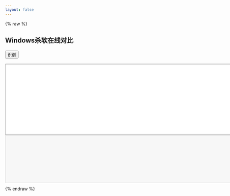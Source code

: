```yaml
---
layout: false
---
```

{% raw %}
<!DOCTYPE html>
<html>
<head>
<meta charset="utf-8">
<title>Windows杀软在线对比</title>
<script>
    avList = {
"_avp32.exe":"卡巴斯基",
"_avpcc.exe":"卡巴斯基",
"_avpm.exe":"卡巴斯基",
"360entclient.exe":"天擎EDR Agent",
"360entmisc.exe":"360(奇安信)天擎",
"360leakfixer.exe":"360系统漏洞控制模块",
"360rp.exe":"360杀毒",
"360safe.exe":"360安全卫士",
"360safebox.exe":"360保险箱主程序",
"360sd.exe":"360杀毒",
"360skylarsvc.exe":"360天擎终端安全管理系统",
"360tray.exe":"360实时保护",
"360websafe.exe":"360主机卫士",
"a2cmd.exe":"emsisoft anti-malware",
"a2free.exe":"a-squared free",
"a2guard.exe":"a-squared杀毒",
"a2service.exe":"a-squared free",
"a2start.exe":"Emsisoft Internet Security",
"aavgapi.exe":"avg",
"aawservice.exe":"Lavasoft Ad-Aware",
"aawtray.exe":"Ad-Aware",
"acaas.exe":"AhnLab",
"acaegmgr.exe":"AhnLab",
"acaif.exe":"AhnLab",
"acais.exe":"AhnLab",
"acctmgr.exe":"Symantec",
"aclient.exe":"Altiris remote login client",
"aclntusr.exe":"Altiris Client",
"acs.exe":"outpost防火墙",
"adam.exe":"绿鹰安全精灵",
"adaware.exe":"Lavasoft Ad-Aware",
"ad-aware.exe":"Lavasoft Ad-Aware",
"ad-aware2007.exe":"Lavasoft Ad-Aware",
"administrator.exe":"Entensys UserGate 5",
"adminserver.exe":"Panda",
"advchk.exe":"norton antivirus",
"ad-watch.exe":"lavasoft杀毒",
"aesecurityservice.exe":"MS Content Management Service",
"aexagentuihost.exe":"Altiris Agent",
"aexnsagent.exe":"Altiris Agent",
"aexnsrcvsvc.exe":"Altiris",
"aexsvc.exe":"Altiris",
"aexswdusr.exe":"Altiris Express NS Client Manager",
"aflogvw.exe":"AhnLab Spy Zero",
"afwserv.exe":"Avast Firewall Service",
"agb.exe":"安天防线",
"agentsvr.exe":"Microsoft Agent Server",
"ahnrpt.exe":"AhnLab Spy Zero",
"ahnsd.exe":"AhnLab",
"ahnsdsv.exe":"AhnLab",
"ahprocmonserver.exe":"安天防线",
"airdefense.exe":"airdefense",
"akrnl.exe":"ESET Smart Security",
"alert.exe":"CA eTrust Integrated Threat Management 8.1/CA Jinchen Kill",
"alertsvc.exe":"Symantec",
"alisecguard.exe":"阿里云-云盾",
"aliyun_assist_service.exe":"阿里云-云监控",
"aliyundun.exe":"阿里云-云盾",
"aliyundunupdate.exe":"阿里云-升级服务",
"almon.exe":"Sophos Anti-Virus",
"alogserv.exe":"McAfee VirusScan Activity Log Server",
"alsvc.exe":"Sophos AutoUpdate Service",
"alunotify.exe":"Symantec",
"alupdate.exe":"Sophos Anti-Virus AutoUpdate",
"aluschedulersvc.exe":"Symantec",
"amon.exe":"tiny personal firewall",
"amsvc.exe":"Cybereason",
"amswmagt.exe":"CA eTrust Integrated Threat Management 8.1",
"ananwidget.exe":"墨者安全专家",
"antiarp.exe":"AntiARP",
"anti-trojan.exe":"anti-trojan elite",
"anvir.exe":"AnVir.exe",
"aphost.exe":"TrendMicro Infrastructure",
"apimonitor.exe":"API Monitor",
"appsvc32.exe":"Symantec",
"aps.exe":"Outpost Security",
"apvxdwin.exe":"Panda Internet Security",
"arcatasksservice.exe":"arcavir杀毒",
"armor2net.exe":"Armor2net Software",
"arr.exe":"application request route",
"ashavast.exe":"Avast",
"ashbug.exe":"Avast",
"ashchest.exe":"Avast",
"ashcmd.exe":"Avast",
"ashdisp.exe":"Avast",
"ashenhcd.exe":"Avast",
"ashlogv.exe":"Avast",
"ashmaisv.exe":"Avast",
"ashpopwz.exe":"Avast",
"ashquick.exe":"Avast",
"ashserv.exe":"Avast",
"ashsimp2.exe":"Avast",
"ashsimpl.exe":"Avast",
"ashskpcc.exe":"Avast",
"ashskpck.exe":"Avast",
"ashupd.exe":"Avast",
"ashwebsv.exe":"Avast",
"ast.exe":"超级巡警",
"asupport.exe":"TrendMicro",
"aswdisp.exe":"Avast",
"aswregsvr.exe":"Avast",
"aswscan.exe":"avast",
"aswserv.exe":"Avast",
"aswupdsv.exe":"Avast",
"aswwebsv.exe":"Avast",
"atguard.exe":"antivir",
"atrshost.exe":"Altiris",
"atwatch.exe":"mustek",
"atwsctsk.exe":"AhnLab V3 Internet Security",
"au.exe":"nsis",
"aupdate.exe":"symantec",
"aupdrun.exe":"Agnirum Outpost Firewall",
"aus.exe":"Outpost Security",
"auth8021x.exe":"CA Jinchen KILL / eTrust Antivirus",
"autodown.exe":"antivirus autoupdater",
"autoup.exe":"AhnLab",
"avadmin.exe":"AVIRA Personal Edition Classic",
"avastemupdate.exe":"Avast Internet Security",
"avastsvc.exe":"Avast",
"avastui.exe":"Avast GUI",
"avcenter.exe":"Avira",
"avciman.exe":"熊猫卫士",
"avconfig.exe":"Avira",
"avconsol.exe":"McAfee VirusScan Scheduler",
"avengine.exe":"Panda Internet Security",
"avesvc.exe":"Avira",
"avfwsvc.exe":"AVIRA Personal Edition Classic",
"avg.exe":"avg杀毒",
"avgam.exe":"AVG 8/8.5",
"avgamsvr.exe":"AVG",
"avgas.exe":"AVG",
"avgaurd.exe":"avira antivir",
"avgcc.exe":"AVG",
"avgcc32.exe":"AVG",
"avgcefrend.exe":"AVG Internet Security",
"avgchsvx.exe":"AVG Internet Security",
"avgcmgr.exe":"AVG Internet Security (32-bit)",
"avgcsrva.exe":"AVG Internet Security (64-bit)",
"avgcsrvx.exe":"AVG Internet Security",
"avgctrl.exe":"AVG",
"avgdiag.exe":"AVG",
"avgemc.exe":"AVG",
"avgemca.exe":"AVG Internet Security",
"avgemcx.exe":"AVG Internet Security",
"avgfws.exe":"AVG Internet Security",
"avgfws8.exe":"AVG",
"avgfws9.exe":"AVG 9.0 FW",
"avgfwsrv.exe":"AVG",
"avgidsagent.exe":"AVG 8.5/9.0 IDS",
"avgidsmonitor.exe":"AVG 8.5/9.0 IDS",
"avgidsui.exe":"AVG 8.5 IDS",
"avgidswatcher.exe":"AVG 8.5 IDS",
"avginet.exe":"AVG",
"avgmfapx.exe":"AVG Internet Security",
"avgmsvr.exe":"AVG",
"avgnsa.exe":"AVG Internet Security",
"avgnsx.exe":"AVG Internet Security",
"avgnt.exe":"Avira",
"avgntmgr.exe":"avg",
"avgregcl.exe":"AVG Registry Cleaner",
"avgrsa.exe":"AVG Internet Security (64-bit)",
"avgrssvc.exe":"AVG",
"avgrsx.exe":"AVG Anti-Virus",
"avgscanx.exe":"AVG",
"avgserv.exe":"AVG",
"avgserv9.exe":"AVG",
"avgsvc.exe":"AVG Internet Security",
"avgsystx.exe":"AVG SysTools",
"avgtray.exe":"AVG Anti-Virus",
"avguard.exe":"Avira AntiVir",
"avgui.exe":"AVG Internet Security",
"avgupd.exe":"AVG",
"avgupdln.exe":"AVG",
"avgupsvc.exe":"AVG",
"avgvv.exe":"AVG",
"avgw.exe":"AVG",
"avgwb.dat":"AVG",
"avgwb.exe":"Grisoft AVG AntiVirus",
"avgwdsvc.exe":"AVG Anti-Virus",
"avgwizfw.exe":"AVG",
"avinitnt.exe":"command antivirus for nt server",
"avira.exe":"小红伞杀毒",
"avk.exe":"gdata安全防护软件",
"avkbackupservice.exe":"gdata安全防护软件",
"avkcl.exe":"gdata安全防护软件",
"avkpop.exe":"g data software ag",
"avkproxy.exe":"G Data Internet Security 2007",
"avkserv.exe":"g data software ag",
"avkservice.exe":"G Data Internet Security 2007",
"avktray.exe":"G Data Internet Security 2007",
"avkwctl.exe":"G Data Internet Security 2007",
"avkwctl9.exe":"g data software ag",
"avltmain.exe":"Panda Titanium",
"avmailc.exe":"Avira",
"avmcdlg.exe":"Avira",
"avnotify.exe":"Avira",
"avnt.exe":"h+bedv datentechnik gmbh",
"avp.exe":"Kaspersky",
"avp32.exe":"Kaspersky",
"avpcc.exe":"Kaspersky",
"avpdos32.exe":"kaspersky antivirus",
"avpdtagt.exe":"Kaspersky Lab Deployment Tool Agent",
"avpexec.exe":"Kaspersky",
"avpm.exe":"Kaspersky",
"avpncc.exe":"Kaspersky",
"avps.exe":"Kaspersky",
"avptc32.exe":"kaspersky antivirus",
"avpui.exe":"Kaspersky",
"avpupd.exe":"Kaspersky",
"avscan.exe":"Avira",
"avsched32.exe":"h+bedv",
"avserver.exe":"Kerio Winroute Firewall",
"avshadow.exe":"Avira",
"avsynmgr.exe":"McAfee VirusScan Synchronization Manager",
"avtask.exe":"Panda",
"avwatchservice.exe":"virusfighter杀毒",
"avwebgrd.exe":"AVIRA Personal Edition Classic",
"avwin.exe":"h+bedv",
"avwupsrv.exe":"h+bedv",
"avz.exe":"avz",
"ayagent.exe":"alyac韩国胶囊杀毒",
"baiduansvx.exe":"百度卫士-主进程",
"baidusafetray.exe":"百度卫士",
"baidusd.exe":"百度杀毒-主程序",
"baidusdsvc.exe":"百度杀毒-服务进程",
"baidusdtray.exe":"百度杀毒-托盘进程",
"baradagent.exe":"腾讯云-安全监控组件",
"bargains.exe":"exact advertising spyware",
"basfipm.exe":"Broadcom ASF IP monitoring service",
"bavtray.exe":"Baidu AV",
"bdagent.exe":"BitDefender Security Suite",
"bdc.exe":"BitDefender Security Suite",
"bddownloader.exe":"百度卫士",
"bdlite.exe":"BitDefender Security Suite",
"bdmcon.exe":"BitDefender Security Suite",
"bdss.exe":"BitDefender Security Suite",
"bdsubmit.exe":"BitDefender Security Suite",
"bdswitch.exe":"bitdefender module",
"beagle.exe":"avast",
"beikesan.exe":"贝壳云安全",
"bhipssvc.exe":"Baidu AV",
"bitdefender.exe":"Bitdefender",
"bka.exe":"Bkav AV",
"bkavservice.exe":"bkav杀毒",
"bkavsystemserver.exe":"Bkav AV",
"blackd.exe":"Black Ice IDS ",
"blackice.exe":"BlackIce Firewall",
"blink.exe":"micromedia",
"blss.exe":"cblaster",
"blupro.exe":"Bkav AV",
"bmrt.exe":"Barracuda Malware Removal Tool",
"bootwarn.exe":"symantec",
"bpc.exe":"grokster",
"brasil.exe":"exact advertising",
"bullguard.exe":"BullGuard Internet Security",
"bullguardbhvscanner.exe":"BullGuard Internet Security",
"bullguardscanner.exe":"BullGuard Internet Security",
"bullguardtray.exe":"BullGuard Internet Security",
"bullguardupdate.exe":"BullGuard Internet Security",
"bwgo0000":"F-Secure Backweb Temporary Files",
"bwgo0000.exe":"F-Secure Backweb",
"bwmeterconsvc.exe":"BWMeter Connections Service",
"ca.exe":"eTrust Firewall",
"caantispyware.exe":"CA Internet Security Suite 2007",
"caav.exe":"CA Internet Security Suite 2007",
"caavcmdscan.exe":"CA Internet Security Suite 2007",
"caavguiscan.exe":"CA Internet Security Suite 2007",
"caf.exe":"CA eTrust Integrated Threat Management 8.1",
"cafw.exe":"CA Internet Security Suite 2007",
"caissdt.exe":"eTrust Internet Security Suite",
"calogdump.exe":"CA Internet Security Suite 2007",
"capfaem.exe":"CA Internet Security Suite 2007",
"capfasem.exe":"CA Internet Security Suite 2008",
"capfsem.exe":"CA Internet Security Suite 2007",
"capmuamagt.exe":"CA eTrust Integrated Threat Management 8.1",
"cappactiveprotection.exe":"CA Internet Security Suite 2007/8/9",
"cappactiveprotection.exe   ":"CA Internet Security Suite 2007",
"casc.exe":"CA Internet Security Suite 2009",
"casecuritycenter.exe":"CA Internet Security Suite 2007",
"caunst.exe":"CA Internet Security Suite 2007",
"cavrep.exe":"CA Internet Security Suite 2007",
"cavrid.exe":"CA AntiVirus Realtime Infection Report",
"cavscan.exe":"Comodo",
"cavtray.exe":"eTrust Antivirus",
"cb.exe":"Cb Protection by Carbon Black",
"ccap.exe":"Symantec",
"ccapp.exe":"Symantec",
"ccemflsv.exe":"Client and Host Security Platform",
"ccenter.exe":"Rising",
"ccevtmgr.exe":"Symantec",
"cclaw.exe":"Norman Ad-Aware SE Plus Antivirus 1.06r1 and Firewall 1",
"cclgview.exe":"Symantec?",
"ccnfagent.exe":"CA eTrust Integrated Threat Management 8.1",
"ccprovsp.exe":"CA Internet Security Suite 2008/9",
"ccproxy.exe":"Symantec",
"ccpxysvc.exe":"Symantec",
"ccregvfy.exe":"norton杀毒软件自身完整性检查程序",
"ccschedulersvc.exe":"CA Internet Security Suite 2009",
"ccsetmgr.exe":"Symantec",
"ccsmagtd.exe":"CA eTrust Integrated Threat Management 8.1",
"ccsvchst.exe":"Symantec Endpoint Protection",
"ccsystemreport.exe":"CA Internet Security Suite 2009",
"cctray.exe":"CA Internet Security Suite 2007",
"ccupdate.exe":"CA Internet Security Suite 2007",
"cdp.exe":"cyberlink corp.",
"certificationmanagerservicent.exe":"Sophos Control Center",
"cfd.exe":"motive communications",
"cfftplugin.exe":"CA eTrust Integrated Threat Management 8.1",
"cfgwiz.exe":"norton antivirus",
"cfnotsrvd.exe":"CA eTrust Integrated Threat Management 8.1",
"cfp.exe":"Comodo Firewall Pro",
"cfpconfg.exe":"COMODO VIRUS SCANNER",
"cfpconfig.exe":"Comodo Firewall Pro",
"cfplogvw.exe":"Comodo Firewall Pro",
"cfpsbmit.exe":"Comodo Firewall Pro",
"cfpupdat.exe":"Comodo Firewall Pro",
"cfsmsmd.exe":"CA eTrust Integrated Threat Management 8.1",
"checkup.exe":"Symantec",
"cis.exe":"Comodo Internet Security",
"cistray.exe":"Comodo Internet Security",
"cka.exe":"Symantec",
"cksoftshiedantivirus4.exe":"shield antivirus杀毒",
"clamscan.exe":"ClamAV",
"clamtray.exe":"ClamAV",
"clamwin.exe":"ClamAV",
"clean.exe":"windows流氓软件清理大师",
"cleaner.exe":"windows流氓软件清理大师",
"cleaner3.exe":"windows流氓软件清理大师",
"cleaner8.exe":"the cleaner杀毒",
"cleanpc.exe":"windows流氓软件清理大师",
"cleanup.exe":"mcafee",
"cloudhelper.exe":"安全狗",
"clps.exe":"Comodo",
"clpsla.exe":"Comodo",
"clpsls.exe":"Comodo",
"clshield.exe":"Panda",
"cmctrayicon.exe":"cmc杀毒",
"cmdagent.exe":"Comodo Firewall Pro",
"cmdinstall.exe":"Comodo",
"cmgrdian.exe":"McAfee Guardian Tray Icon",
"cntaosmgr.exe":"TrendMicro OfficeScan",
"comhost.exe":"Symantec",
"connectionmonitor.exe":"ConnectionMonitor by SteelBytes",
"console.exe":"Panda",
"control_panel.exe":"Entensys UserGate 5",
"coranticontrolcenter32.exe":"coranti2012杀毒",
"coreframeworkhost.exe":"Trend Micro Internet Security",
"coreserviceshell.exe":"Trend Micro Internet Security",
"cpd.exe":"McAfee Firewall",
"cpdclnt.exe":"Symantec",
"cpf.exe":"Comodo Personal Firewall",
"cpntsrv.exe":"Panda",
"cramtray.exe":"Cybereason",
"crashrep.exe":"Comodo Firewall Pro",
"crdm.exe":"Netsys Enterprise Security (Encryption)",
"crssvc.exe":"Cybereason",
"csacontrol.exe":"Cisco Security Agent",
"csfalconcontainer.exe":"CrowdStrike Falcon Sensor",
"csfalconservice.exe":"CrowdStrike Falcon",
"csinject.exe":"Symantec",
"csinsm32.exe":"Symantec",
"csinsmnt.exe":"Symantec",
"csrss_tc.exe":"Atompark StaffCop",
"cssauth.exe":"Client Security Solution",
"ctdataload.exe":"Altiris",
"cureit.exe":"drweb cureit",
"cylancesvc.exe":"Cylance",
"cylanceui.exe":"Cylance",
"d_manage.exe":"d盾",
"d_safe_manage.exe":"d盾",
"dao_log.exe":"McAfee DAO Logger",
"datemanager.exe":"Date Manager",
"dbserv.exe":"Symantec",
"dbsrv9.exe":"Symantec",
"deep ui.exe":"Deep Instinct NGAV",
"deepmgmtservice.exe":"Deep Instinct NGAV",
"deeprpcserver":"Deep Instinct NGAV",
"deepstaticservice.exe":"Deep Instinct NGAV",
"defalert.exe":"symantec",
"defenderdaemon.exe":"shadowdefender",
"defscangui.exe":"symantec",
"defwatch":"Symantec",
"defwatch.exe":"Symantec",
"deloeminfs.exe":"BitDefender Security Suite",
"deteqt.agent.exe":"MWR Deteqt Suite EDR",
"diskmon.exe":"Symantec",
"djsnetcn.exe":"Symantec",
"dlservice.exe":"SmartLine DeviceLock Service",
"dltray.exe":"SmartLine DeviceLock Tray Notifier",
"dolphincharge.e":"GoldenDolphin Chinese IDS",
"dolphincharge.exe":"GoldenDolphin Chinese IDS",
"doscan.exe":"Symantec",
"dpmra.exe":"Microsoft Security Center Data Protection Manager",
"dpps2.exe":"panicware",
"drwadins.exe":"dr.web",
"drwagntd.exe":"DrWeb Enterprise",
"drwagnui.exe":"DrWeb",
"drwatson.exe":"Dr. Watson",
"drweb.exe":"DrWeb",
"drweb32.exe":"DrWeb",
"drweb32w.exe":"DrWeb",
"drweb386.exe":"DrWeb",
"drwebcgp.exe":"DrWeb",
"drwebcom.exe":"DrWeb Plesk COM for Windows",
"drwebdc.exe":"DrWeb",
"drwebmng.exe":"DrWeb",
"drwebscd.exe":"DrWeb",
"drwebupw.exe":"DrWeb",
"drwebwcl.exe":"DrWeb",
"drwebwin.exe":"DrWeb",
"drwinst.exe":"DrWeb",
"drwupgrade.exe":"DrWeb Enterprise",
"ds_monitor.exe":"Deep Security TM EDR",
"dsa.exe":"Deep Security TM EDR",
"dsmain.exe":"360安全卫士程序加载模块",
"dssagent.exe":"broderbund",
"dvp95.exe":"F-Secure",
"dvp95_0.exe":"F-Secure",
"dwarkdaemon.exe":"DrWeb Total Security",
"dwengine.exe":"DrWeb",
"dwhwizrd.exe":"Symantec",
"dwnetfilter.exe":"DrWeb Total Security",
"dwwin.exe":"TrendMicro or DrWatson",
"edisk.exe":"McAfee VirusScan Emergency Disk Creator",
"edr_agent.exe":"深信服EDR Agent",
"edr_monitor.exe":"深信服EDR Agent",
"edr_sec_plan.exe":"深信服EDR Agent",
"eeyeevnt.exe":"eEye Retina Digital Security",
"egui.exe":"Nod32",
"eguiproxy.exe":"eset nod32防毒",
"ehttpsrv.exe":"Nod32",
"ekrn.exe":"Nod32",
"elogsvc.exe":"Norman Ad-Aware SE Plus Antivirus 1.06r1 and Firewall 1",
"emet_agent.exe":"emet",
"emet_service.exe":"emet",
"emlibupdateagentnt.exe":"Sophos Control Center",
"emlproui.exe":"Omniquad Total Security 3.0.0",
"emlproxy.exe":"Omniquad Total Security 3.0.0",
"emsw.exe":"alset inc",
"endpointsecurity.exe":"GFI EndPointSecurity",
"engineserver.exe":"McAfee",
"ent.exe":"Essential NetTools",
"entitymain.exe":"Trend Micro Control Manager",
"era.exe":"ESET Remote Administrator",
"esafe.exe":"eSafe Protect",
"esav.exe":"启明星辰天珣EDR Agent",
"escc.exe":"启明星辰天珣EDR Agent",
"escccontrol.exe":"启明星辰天珣EDR Agent",
"esccindex.exe":"启明星辰天珣EDR Agent",
"esecagntservice.exe":"GFI EndPoint Security",
"esecservice.exe":"GFI EndPointSecurity",
"eshasrv.exe":"eset nod32防毒",
"esmagent.exe":"Enterprise Security Agent",
"espwatch.exe":"eSafe Protect",
"etagent.exe":"EventTracker by Prism Microsystems",
"etconsole3.exe":"EventTracker Console",
"etcorrel.exe":"EventTracker log cache",
"ethereal.exe":"rationalclearcase",
"etloganalyzer.exe":"EventTracker by Prism Microsystems",
"etreporter.exe":"EventTracker by Prism Microsystems  change",
"etrssfeeds.exe":"EventTracker by Prism Microsystems",
"etscheduler.exe":"EventTracker Scheduler",
"etwcontrolpanel.exe":"EventTracker Console",
"euqmonitor.exe":"TrendMicro ScanMail for Exchange",
"eventparser.exe":"McAfee",
"evtarmgr.exe":"EventTracker by Prism Microsystems",
"evtmgr.exe":"EventTracker by Prism Microsystems",
"evtprocessecfile.exe":"EventTracker",
"ewidoctrl.exe":"Ewido Security Suite",
"ewidoguard.exe":"Ewido Security Suite",
"execstat.exe":"StatWin",
"ezantivirusregistrationcheck.exe":"e-trust antivirus",
"fameh32.exe":"F-Secure Internet Security",
"fast.exe":"fastusr",
"fcappdb.exe":"Fortinet Smart Security",
"fcdblog.exe":"Fortinet Smart Security",
"fch32.exe":"F-Secure Internet Security",
"fchelper64.exe":"Fortinet Smart Security",
"fcsms.exe":"Microsoft Forefront Client Security Management Service",
"fcssas.exe":"Microsoft Forefront Client Security State Assessment Service",
"fih32.exe":"F-Secure Installation Launcher",
"findviru.exe":"f-secure",
"firesvc.exe":"McAfee Desktop Firewall",
"firetray.exe":"McAfee Desktop Firewall Traybar Helper",
"firewall.exe":"ashampoosoftware",
"firewallgui.exe":"PC Tools Firewall Plus",
"fmon.exe":"FortiClient Host Security 3.0.459",
"fnrb32.exe":"f-secure",
"forcefield.exe":"ZoneAlarm ForceField",
"forticlient.exe":"FortiClient",
"fortiesnac.exe":"Fortinet Smart Security",
"fortifw.exe":"FortiClient Host Security 3.0.459",
"fortiproxy.exe":"Fortinet Smart Security",
"fortiscan.exe":"Fortiscan",
"fortisslvpndaemon.exe":"Fortinet Smart Security",
"fortitray.exe":"Fortinet Smart Security",
"fortiwf.exe":"Fortinet Smart Security",
"fpavserver.exe":"F-PROT Antivirus",
"fprot.exe":"F-Prot?Antivirus",
"f-prot.exe":"f-prot杀毒",
"f-prot95.exe":"F-Prot?Antivirus",
"fprottray.exe":"F-PROT Antivirus",
"fpwin.exe":"verizon",
"fp-win.exe":"f-prot antivirus ondemand",
"frameworkservic":"McAfee Framework Services",
"frameworkservic.exe":"Mcafee VirusScan Framework Service",
"frameworkservice.exe":"McAfee VirusScan Enterprise",
"freshclam.exe":"clamav",
"frminst.exe":"mcafee",
"frw.exe":"McAfee?",
"frzstate2k.exe":"Deep Freeze TM EDR",
"fsaa.exe":"F-Secure Authentication Agent",
"fsaua.exe":"F-Secure Internet Security",
"fsav.exe":"f-secure",
"fsav32.exe":"F-Secure Internet Security",
"fsav530stbyb.exe":"f-secure",
"fsav530wtbyb.exe":"f-secure",
"fsav95.exe":"f-secure",
"fsavgui.exe":"F-Secure Internet Security GUI",
"fsbwsys.exe":"f-secure",
"f-sched.exe":"F-Prot?Antivirus",
"fscuif.exe":"F-Secure Internet Security",
"fsdfwd.exe":"F-Secure Internet Security",
"f-secure.exe":"f-secure冰岛杀毒",
"fsgk32.exe":"F-Secure Internet Security",
"fsgk32st.exe":"F-Secure Internet Security",
"fsguidll.exe":"F-Secure Internet Security",
"fsguiexe.exe":"F-Secure Internet Security",
"fshdll32.exe":"F-Secure Internet Security",
"fshoster32.exe":"F-Secure Internet Security",
"fshoster64.exe":"F-Secure Internet Security",
"fsm32.exe":"F-Secure Internet Security",
"fsma32.exe":"F-Secure Internet Security",
"fsmb32.exe":"F-Secure Internet Security",
"fsorsp.exe":"F-Secure Internet Security",
"fspc.exe":"F-Secure Internet Security",
"fspex.exe":"F-Secure Anti-Virus Updater",
"fsqh.exe":"F-Secure Internet Security",
"fssm32.exe":"F-Secure Internet Security",
"f-stopw.exe":"F-Prot?Antivirus",
"fwcfg.exe":"Symantec",
"fwinst.exe":"AVIRA Personal Edition Classic",
"fws.exe":"Radialpoint Security Services PCGuard",
"fyfirewall.exe":"风云防火墙",
"gcascleaner.exe":"Microsoft AntiSpyware Cleaner Process",
"gcasdtserv.exe":"Microsoft AntiSpyware Server Process",
"gcasinstallhelper.exe":"Microsoft AntiSpyware Helper Process",
"gcasnotice.exe":"Microsoft AntiSpyware Notifier Process",
"gcasserv.exe":"Microsoft AntiSpyware Server Process",
"gcasservalert.exe":"Microsoft AntiSpyware Alert Process",
"gcasswupdater.exe":"Microsoft AntiSpyware Updater Process",
"gdfirewalltray.exe":"G Data Internet Security 2007",
"gdfwsvc.exe":"G Data Internet Security 2007",
"gdscan.exe":"G Data",
"gfireporterservice.exe":"GFI EndPointSecurity",
"gg.exe":"巨盾网游安全盾",
"ghost_2.exe":"Symantec",
"ghosttray.exe":"Symantec",
"giantantispyware.exe":"GIANT AntiSpyware",
"giantantispywaremain.exe":"Microsoft AntiSpyware",
"giantantispywareupdater.exe":"Microsoft AntiSpyware",
"gov_defence_daemon.exe":"govdefence(网防g01)",
"gov_defence_service.exe":"govdefence(网防g01)",
"guard.exe":"AVG",
"guarddog.exe":"ewido",
"guardgui.exe":"Avira",
"guardnt.exe":"ikarus",
"guardxkickoff.exe":"GuardX",
"guardxservice.exe":"GuardX",
"gziface.exe":"Bitdefender Free",
"gzserv.exe":"Bitdefender Free",
"hipsdaemon.exe":"火绒安全软件",
"hipslog.exe":"火绒安全软件",
"hipsmain.exe":"火绒安全软件",
"hipstray.exe":"火绒安全软件",
"hipsvc.exe":"mcafee",
"hpqwmiex.exe":"HP ProtectTools Security Manager",
"hrres.exe":"ViRobot Desktop Antivirus",
"htpatch.exe":"silicon integrated systems corporation",
"hwapi.exe":"McAfee Internet Security Suite",
"hws.exe":"护卫神·入侵防护系统",
"hws_ui.exe":"护卫神·入侵防护系统",
"hwsd.exe":"护卫神·入侵防护系统",
"hwspanel.exe":"护卫神·入侵防护系统",
"iamapp.exe":"symantec",
"iamserv.exe":"symantec",
"iamstats.exe":"symantec",
"icepack.exe":"Symantec",
"icmon.exe":"Sophos Anti-Virus InterCheck activity monitor",
"idsinst.exe":"Symantec",
"iedriver.exe":"urlblaze.com",
"iface.exe":"Panda Anti-Virus",
"igateway.exe":"CA eTrust Integrated Threat Management 8.1/CA Jinchen Kill",
"inetupd.exe":"H+BEDV",
"infus.exe":"infus dialer",
"infwin.exe":"msviewparasite",
"inicio.exe":"Panda Internet Security",
"inocit.exe":"etrust",
"inonmsrv.exe":"CA Jinchen Kill",
"inorpc.exe":"eTrust Antivirus",
"inort.exe":"eTrust Antivirus",
"inotask.exe":"CA eTrust Integrated Threat Management 8.1/CA Jinchen Kill",
"inouptng.exe":"etrust",
"inoweb.exe":"CA Jinchen Kill",
"intdel.exe":"inet delivery",
"iparmor.exe":"木马克星",
"iptray.exe":"Cisco AMP",
"isafe.exe":"CA AntiVirus ISafe Service",
"isafinst.exe":"CA Internet Security Suite 2007",
"isatray.exe":"Microsoft(R) Internet Security and Acceleration Server 2000",
"isntsmtp.exe":"TrendMicro",
"isntsysmonitor":"TrendMicro InterScan System Monitor",
"isntsysmonitor.exe":"Trend Micro",
"ispwdsvc.exe":"Symantec",
"isscsf.exe":"ISS Security Scanner",
"issdaemon.exe":"ISS Security Scanner",
"issvc.exe":"Symantec",
"isuac.exe":"Symantec",
"iswmgr.exe":"ZoneAlarm ForceField",
"itmrt_supportdiagnostics.exe":"CA Internet Security Suite 2007",
"itmrt_trace.exe":"CA Internet Security Suite 2007",
"itmrtsvc.exe":"CA Internet Security Suite 2007",
"ixaptsvc.exe":"nProtect",
"ixavsvc.exe":"nProtect",
"ixfwsvc.exe":" nProtect",
"jammer.exe":"Jammer",
"k7tsecurity.exe":"k7杀毒",
"kabackreport.exe":"Kingsoft",
"kaccore.exe":"Kingsoft",
"kanmcmain.exe":"Kingsoft",
"kansgui.exe":"Kingsoft Antivirus",
"kansvr.exe":"Kingsoft Antivirus",
"kastray.exe":"Kingsoft",
"kav.exe":"Kaspersky",
"kav32.exe":"Kingsoft Internet Security 2008",
"kavadapterexe.exe":"Kaspersky Anti-Virus for Lotus Notes",
"kavfs.exe":"Kaspersky Anti-Virus service process",
"kavfsgt.exe":"Kaspersky Anti-Virus management service process",
"kavfsrcn.exe":"Kaspersky Anti-Virus remote management process",
"kavfsscs.exe":"Kaspersky script interception dispatcher service process",
"kavfswp.exe":"Kaspersky Anti-Virus working process",
"kavisarv.exe":"Kaspersky",
"kavlotsingleton.exe":"Kaspersky Anti-Virus for Lotus Notes",
"kavmm.exe":"Kaspersky",
"kavpf.exe":"kaspersky",
"kavpfw.exe":"kaspersky",
"kavshell.exe":"Kaspersky command line utility process",
"kavss.exe":"Kaspersky",
"kavstart.exe":"Kingsoft Internet Security",
"kavsvc.exe":"Kaspersky",
"kavsvcui.exe":"kaspersky",
"kavtray.exe":"Kaspersky task tray process",
"kazza.exe":"kaspersky",
"kb891711.exe":"Windows Security Update",
"keenvalue.exe":"euniverse inc",
"kerio-pf-213-en-win.exe":"Kerio",
"kerio-wrl-421-en-win.exe":"Kerio",
"kerio-wrp-421-en-win.exe":"Kerio",
"kis.exe":"Kaspersky",
"kislive.exe":"Kingsoft",
"kissvc.exe":"Kingsoft Internet Security 2008",
"klnacserver.exe":"Kaspersky Lab Cisco NAC Posture Validation Server",
"klnagent.exe":"Kaspersky Network Agent",
"klserver.exe":"Kaspersky Administration Server",
"klswd.exe":"Kaspersky",
"klwtblfs.exe":"Kaspersky",
"kmailmon.exe":"Kingsoft",
"knownsvr.exe":"Rising Antispyware",
"knsdtray.exe":"可牛杀毒",
"knupdatemain.exe":"Kingsoft",
"kpf4gui.exe":"Sunbelt Personal Firewall 4",
"kpf4ss.exe":"Sunbelt Personal Firewall 4",
"kpfw32.exe":"Kingsoft Internet Security 2008",
"kpfwsvc.exe":"Kingsoft Internet Security",
"kpfwtray.exe":"金山网镖",
"krbcc32s.exe":"CA Jinchen KILL / eTrust Antivirus",
"ksafe.exe":"金山卫士",
"ksafesvc.exe":"金山毒霸",
"ksafetray.exe":"金山卫士",
"kswebshield.exe":"Kingsoft",
"kupdata.exe":"金山毒霸",
"kvdetech.exe":"Jiangmin AV and FW",
"kvmonxp.exe":"江民杀毒",
"kvmonxp.kxp":"Jiangmin AV and FW",
"kvmonxp_2.exe":"江民KV杀毒软件实时监控程序",
"kvmonxp_2.kxp":"Jiangmin AV and FW",
"kvolself.exe":"Jiangmin AV and FW",
"kvsrvxp.exe":"Jiangmin AV and FW",
"kvsrvxp_1.exe":"Jiangmin AV and FW",
"kvxp.exe":"江民杀毒软件",
"kvxp.kxp":"Jiangmin AV and FW",
"kwatch.exe":"Kingsoft Internet Security",
"kwsprod.exe":"Kaspersky",
"kwsprotect64.exe":"金山毒霸",
"kxescore.exe":"金山毒霸",
"kxeserv.exe":"Kingsoft",
"kxetray.exe":"金山毒霸",
"launcher.exe":"intercort systems",
"ldscan.exe":"windows trojans inspector",
"leventmgr.exe":"Cisco Security Agent",
"livesrv.exe":"BitDefender Security Suite",
"liveupdate360.exe":"360更新程序",
"lmon.exe":"Sophos Anti-Virus",
"log_qtine.exe":"McAfee",
"loggetor.exe":"GoldenDolphin Chinese IDS",
"loggingserver.exe":"AVG Internet Security (64-bit)",
"luall.exe":"Symantec",
"luau.exe":"symantec",
"lucallbackproxy.exe":"Symantec",
"lucoms.exe":"Symantec",
"lucoms~1.exe":"Symantec",
"lucomserver.exe":"Symantec LiveUpdate",
"luinit.exe":"Symantec",
"lwdmserver.exe":"TrendMicro Infrastructure",
"macmnsvc.exe":"McAfee Agent Common Services",
"macompatsvc.exe":"McAfee Compat service",
"mamutu.exe":"Mamutu",
"managementagentnt.exe":"Sophos Control Center",
"mantispm.exe":"ZoneAlarm Internet Security Suite 2007",
"masalert.exe":"McAfee AntiSpyware",
"massrv.exe":"McAfee AntiSpyware application",
"masvc.exe":"McAfee Agent Service",
"mbam.exe":"malwarebytes杀毒",
"mbamservice.exe":"Malwarebytes Anti-Malware",
"mbamtray.exe":"Malwarebytes Anti-Malware",
"mcafeedatabackup.exe":"McAfee Internet Security Suite",
"mcafeefire.exe":"mcafee",
"mcagent.exe":"McAfee Agent",
"mcapexe.exe":"McAfee Endpoint Protection",
"mcappins.exe":"McAfee Application Installer",
"mcconsol.exe":"McAfee VirusScan Enterprise",
"mcdash.exe":"McAfee Security Center Dashboard",
"mcdetect.exe":"McAfee Security Centre Module",
"mcepoc.exe":"McAfee VirusScan for EPOC OS",
"mcepocfg.exe":"McAfee VirusScan for EPOC OS",
"mcinfo.exe":"McAfee Internet Security",
"mcmnhdlr.exe":"McAfee VirusScan Command Handler",
"mcmscsvc.exe":"McAfee Internet Security Suite",
"mcnasvc.exe":"McAfee Internet Security Suite",
"mcods.exe":"McAfee Internet Security Suite",
"mcpalmcfg.exe":"McAfee VirusScan for Palm OS",
"mcpromgr.exe":"McAfee Internet Security Suite",
"mcproxy.exe":"McAfee Internet Security Suite",
"mcregwiz.exe":"McAfee Registration Wizard",
"mcsacore.exe":"McAfee Endpoint Protection",
"mcsagent.exe":"Sophos MCS Agent",
"mcsclient.exe":"Sophos MCS Client",
"mcscript.exe":"mcafee",
"mcscript_inuse.exe":"McAfee VirusScan Enterprise",
"mcshell.exe":"McAfee GUI",
"mcshield.exe":"McAfee VirusScan",
"mcshld9x.exe":"McAfee AntiVirus Component",
"mcsvhost.exe":"McAfee Endpoint Protection",
"mcsysmon.exe":"McAfee System Monitor",
"mctool.exe":"mcafee",
"mctray.exe":"McAfee VirusScan Enterprise",
"mctskshd.exe":"McAfee Task Scheduler",
"mcui32.exe":"Symantec",
"mcuicnt.exe":"McAfee",
"mcuimgr.exe":"McAfee Internet Security Suite",
"mcupdate.exe":"McAfee VirusScan Enterprise",
"mcupdmgr.exe":"McAfee Update Manager",
"mcvsftsn.exe":"McAfee VirusScan Online",
"mcvsrte.exe":"McAfee.com VirusScan Online Realtime Engine",
"mcvsshld.exe":"McAfee VirusScan",
"mcwce.exe":"McAfee VirusScan for WindowsCE OS",
"mcwcecfg.exe":"McAfee VirusScan for WindowsCE OS",
"mfeann.exe":"McAfee",
"mfeavsvc.exe":"McAfee Cloud AV",
"mfecanary.exe":"McAfee Canary Process",
"mfeesp.exe":"McAfee Endpoint Security Platform component hosting server",
"mfefire.exe":"McAfee Core Firewall Service",
"mfefw.exe":"McAfee Firewall Business Object Hosting Server",
"mfehcs.exe":"McAfee HookCore Service",
"mfemactl.exe":"McAfee Agent AAC Host",
"mfemms.exe":"McAfee Management Service",
"mfetp.exe":"McAfee Threat Prevention Service",
"mfevtps.exe":"McAfee Process Validation",
"mfewc.exe":"McAfee Web Control Service",
"mfewch.exe":"McAfee Web Control Service",
"mfin32.exe":"myfreeinternetupdate",
"mfw2en.exe":"myfreeinternetupdate",
"mfweng3.02d30.exe":"myfreeinternetupdate",
"mgavrtcl.exe":"McAfee antivirus software",
"mgavrte.exe":"mcafee",
"mghtml.exe":"McAfee VirusScan Component",
"mgntsvc.exe":"Sophos Control Center",
"mgui.exe":"bullguard",
"minilog.exe":"zone alarm",
"mmod.exe":"ezulainc",
"mongoosagui.exe":"mongoosa杀毒",
"monsvcnt.exe":"Ahnsd Korean AV",
"monsysnt.exe":"Ahnsd Korean AV",
"mostat.exe":"wurldmediainc",
"mpcmdrun.exe":"Windows Defender",
"mpf.exe":"McAfee Personal Firewall",
"mpfagent.exe":"McAfee Personal Firewall",
"mpfconsole.exe":"McAfee Personal Firewall",
"mpfservice.exe":"McAfee Personal Firewall Component",
"mpfsrv.exe":"McAfee Internet Security Suite",
"mpftray.exe":"McAfee Personal Firewall Tray icon",
"mpmon.exe":"微点主动防御",
"mps.exe":"McAfee Internet Security Suite",
"mpsevh.exe":"McAfee Internet Security Suite",
"mpsvc.exe":"Omniquad Total Security 3.0.0",
"mrf.exe":"TrendMicro Infrastructure",
"msascui.exe":"Windows Defender",
"msascuil.exe":"windows defender",
"mscache.exe":"integrated search technologies spyware",
"mscifapp.exe":"McAfee Privacy Service",
"mscman.exe":"odysseusmarketinginc",
"mskagent.exe":"McAfee SpamKiller Module",
"mskdetct.exe":"McAfee Spamkiller",
"msksrver.exe":"McAfee Internet Security Suite",
"msksrvr.exe":"McAfee Spamkiller",
"msmgt.exe":"total velocity spyware",
"msmpeng.exe":"Windows Defender",
"mspmspsv.exe":"Windows Media Device Manager Pre-Message Security Protocol Service",
"msscli.exe":"McAfee AntiSpyware Component",
"msseces.exe":"Microsoft Security Essentials",
"mssecess.exe":"Microsoft Security Essentials",
"mssense.exe":"windows defender",
"msssrv.exe":"McAfee Anti Spyware",
"msvxd.exe":"w32/datom-a",
"myagtsvc.exe":"mcafee",
"myagttry.exe":"McAfee Total Protection for Small Business",
"nailgpip.exe":"McAfee",
"naprdmgr.exe":"McAfee ePolicy Orchestrator",
"nav.exe":"reuters limited",
"navapsvc.exe":"Symantec",
"navapw32.exe":"Symantec",
"navdx.exe":"Norton Anti-Virus",
"navectrl.exe":"Symantec",
"navelog.exe":"Symantec",
"navesp.exe":"Symantec",
"navlu32.exe":"norton",
"navnt.exe":"Norton Anti-Virus",
"navshcom.exe":"Norton Anti-Virus",
"navstub.exe":"Norton Anti-Virus",
"navw32.exe":"Symantec",
"navwnt.exe":"Symantec",
"ncdaemon.exe":"Mcafee Scanner for Lotus Notes",
"ndd32.exe":"诺顿磁盘医生",
"ndetect.exe":"Symantec",
"neomonitor.exe":"NeoMonitor",
"neotrace.exe":"McAfee NeoTrace",
"neowatchlog.exe":"neowatch",
"neowatchtray.exe":"neowatch",
"nerosvc.exe":"Nero Security Service",
"netalertclient.exe":"GoldenDolphin Chinese IDS",
"netcfg.exe":"Kaspersky Network Configuration Tool",
"networkagent.exe":"Websense Web Security / Web Filter",
"networx.exe":"NetWorx",
"ngctw32.exe":"Symantec",
"ngserver.exe":"Symantec",
"nip.exe":"Norman Ad-Aware SE Plus Antivirus 1.06r1 and Firewall 1",
"nipsvc.exe":"Norman Ad-Aware SE Plus Antivirus 1.06r1 and Firewall 1",
"nisoptui.exe":"Symantec",
"nisserv.exe":"Symantec",
"nissrv.exe":"Microsoft Network Inspection System",
"nisum.exe":"Symantec",
"njeeves.exe":"Norman Ad-Aware SE Plus Antivirus 1.06r1 and Firewall 1",
"nlclient.exe":"Netlimiter Traffic Monitor",
"nlsvc.exe":"LockTime NetLimiter 2 Monitor",
"nmagent.exe":"Network Monitor Agent",
"nmain.exe":"Symantec",
"nod32.exe":"Nod32",
"nod32krn.exe":"Nod32",
"nod32kui.exe":"Nod32",
"nod32view.exe":"NOD32 Update Viewer",
"nortonsecurity.exe":"Norton Security Deluxe",
"notifier.exe":"Deep Security TM EDR",
"npfmntor.exe":"Symantec",
"npfmsg.exe":"Norman Ad-Aware SE Plus Antivirus 1.06r1 and Firewall 1",
"npfmsg2.exe":"Norman Ad-Aware SE Plus Antivirus 1.06r1 and Firewall 1",
"npfsvice.exe":"Norman Ad-Aware SE Plus Antivirus 1.06r1 and Firewall 1",
"nprotect.exe":"Symantec",
"npscheck.exe":"Symantec",
"npssvc.exe":"Symantec",
"nrmenctb.exe":"Norman Ad-Aware SE Plus Antivirus 1.06r1 and Firewall 1",
"ns.exe":"norton诺顿杀毒",
"nscsrvce.exe":"Symantec",
"nsctop.exe":"Symantec",
"nslocollectorservice.exe":"enSilo Data Protection Collector Service",
"nsmdemf.exe":"TrendMicro",
"nsmdmon.exe":"TrendMicro",
"nsmdreal.exe":"TrendMicro",
"nsmdsch.exe":"TrendMicro",
"nsmdtr.exe":"Symantec",
"nspupsvc.exe":"nprotect杀毒",
"ntcaagent.exe":"Huawei SACC Agent",
"ntcadaemon.exe":"Huawei SACC Agent",
"ntcaservice.exe":"Huawei SACC Agent",
"ntrtscan.exe":"TrendMicro OfficeScan",
"nvcoas.exe":"Norman Ad-Aware SE Plus Antivirus 1.06r1 and Firewall 1",
"nvcod.exe":"Norman",
"nvcsched.exe":"Norman Ad-Aware SE Plus Antivirus 1.06r1 and Firewall 1",
"nwservice.exe":"Netwatch",
"nymse.exe":"Norman Ad-Aware SE Plus Antivirus 1.06r1 and Firewall 1",
"oasclnt.exe":"McAfee VirusScan Module",
"oespamtest.exe":"Kaspersky Anti-Spam for Outlook or Outlook Express",
"ofcdog.exe":"TrendMicro",
"ofcpfwsvc.exe":"TrendMicro Personal Firewall",
"okclient.exe":"Cisco Security Agent",
"olfsnt40.exe":"Symantec",
"omniagent.exe":"MWR OmniAgent",
"omslogmanager.exe":"Secret Net",
"onlinent.exe":"Omniquad Total Security 3.0.0",
"onlnsvc.exe":"Omniquad Total Security 3.0.0",
"op_mon.exe":"outpostfirewall",
"op_viewer.exe":"Sophos FIREWALL GUI is OPEN",
"opscan.exe":"Symantec",
"opssvc.exe":"Quick Heal AntiVirus",
"ostronet.exe":"OstroSoft Internet Tools",
"outpost.exe":"Outpost Security",
"outpostinstall.exe":"outpost",
"outpostproinstall.exe":"Agnitum Outpost Firewall Pro",
"paamsrv.exe":"Acronis Privacy Expert Suite",
"padfsvr.exe":"Panda",
"pagent.exe":"Panda Enterprise",
"pagentwd.exe":"Panda Enterprise",
"parmor.exe":"木马克星",
"pasystemtray.exe":"Panda",
"patch.exe":"TrendMicro PC-cillin",
"patray.exe":"ahnlab安博士杀毒",
"pavbckpt.exe":"Panda Internet Security",
"pavcl.exe":"Panda Commandline Secure",
"pavfires.exe":"Panda Anti-Virus",
"pavfnsvr.exe":"Panda Internet Security",
"pavjobs.exe":"Panda Internet Security",
"pavkre.exe":"Panda Anti-Virus",
"pavmail.exe":"Panda Anti-Virus",
"pavprot.exe":"Panda Anti-Virus",
"pavproxy.exe":"熊猫卫士",
"pavprsrv.exe":"Panda Internet Security",
"pavreport.exe":"Panda",
"pavsched.exe":"Panda Anti-Virus",
"pavsrv50.exe":"Panda Anti-Virus",
"pavsrv51.exe":"Panda Internet Security",
"pavsrv52.exe":"Panda Anti-Virus",
"pavss.exe":"熊猫卫士",
"pavupg.exe":"Panda AdminSecure upgrade utility",
"pavw.exe":"Panda Internet Security",
"pc.exe":"云锁客户端",
"pccclient.exe":"TrendMicro PC-cillin",
"pccguide.exe":"TrendMicro PC-cillin",
"pcciomon.exe":"pc-cillin",
"pcclient.exe":"TrendMicro PC-cillin",
"pccnt.exe":"TrendMicro PC-cillin",
"pccntmon.exe":"TrendMicro PC-cillin",
"pccntupd.exe":"TrendMicro PC-cillin",
"pccpfw.exe":"TrendMicro PC-cillin",
"pcctlcom.exe":"TrendMicro",
"pcscan.exe":"TrendMicro PC-cillin",
"pcscnsrv.exe":"TrendMicro",
"pctav.exe":"pc tools antivirus",
"pctsauxs.exe":"Spyware Doctor",
"pctsgui.exe":"Spyware Doctor",
"pctssvc.exe":"Spyware Doctor",
"pctstray.exe":"Spyware Doctor",
"pep.exe":"CA Jinchen KILL / eTrust Antivirus",
"persfw.exe":"Kerio Personal Firewall 2.1.5",
"pestpatrol.exe":"ikarus",
"pfw.exe":"天网防火墙",
"pfwadmin.exe":"Kerio Personal Firewall",
"pgmonitr.exe":"promulgate spyware",
"pingscan.exe":"Ping Scanner",
"pmon.exe":"Process Monitor",
"pnmsrv.exe":"Panda Network Manager",
"pntiomon.exe":"TrendMicro PC-cillin",
"pop3pack.exe":"TrendMicro PC-cillin",
"pop3trap.exe":"TrendMicro PC-cillin",
"poproxy.exe":"Symantec",
"powerscan.exe":"integrated search technologies",
"ppclean.exe":"CA Internet Security Suite 2007",
"ppctlpriv.exe":"CA Internet Security Suite 2008 Antispyware",
"ppinupdt.exe":"Protector Plus for Windows",
"ppmcativedetection.exe":"eTrust",
"ppppwallrun.exe":"Jiangmin AV and FW",
"pptbc.exe":"Protector Plus for Windows",
"ppvstop.exe":"PP2000 Real Time Scan",
"pqibrowser.exe":"Symantec",
"pqv2isvc.exe":"Symantec",
"prevsrv.exe":"Panda Anti-Virus",
"prevx.exe":"Prevx",
"printdevice.exe":"GoldenDolphin Chinese IDS",
"privacyiconclient.exe":"Intel Management and Security",
"prizesurfer.exe":"prizesurfer",
"prmt.exe":"opistat",
"prmvr.exe":"adtomi",
"processmonitor.exe":"sysinternals",
"procexp.exe":"Sysinternals Process Explorer",
"proport.exe":"ProPort",
"protectedmodulehost.exe":"McAfee",
"protectx.exe":"protectx",
"proutil.exe":"BlackIce Firewall",
"psafesystray.exe":"psafe反病毒",
"psanhost.exe":"Panda Internet Security",
"psctris.exe":"Panda Enterprise",
"psctrls.exe":"Panda Internet Security",
"psh_svc.exe":"Acronis Privacy Expert Suite",
"pshost.exe":"Panda Internet Security",
"psimreal.exe":"Panda Internet Security",
"psimsvc.exe":"Panda Internet Security",
"pskmssvc.exe":"Panda Internet Security",
"pspf.exe":"Sygate Personal Firewall Pro",
"psuamain.exe":"Panda Internet Security",
"psuaservice.exe":"Panda Internet Security",
"pthosttr.exe":"HP Protecttools Security Manager",
"pview.exe":"Process Explode process viewer",
"pviewer.exe":"Process Explode process viewer",
"pwdfilthelp.exe":"GoldenDolphin Chinese IDS",
"pxemtftp.exe":"Symantec",
"pxeservice.exe":"Symantec",
"pylumloader.exe":" Cybereason",
"qclean.exe":"McAfee QuickClean",
"qconsole.exe":"norton antivirus quarantine console",
"qdcsfs.exe":"Symantec",
"qhactivedefense.exe":"360国际版",
"qhonline.exe":"Quick Heal Online Protection",
"qhonsvc.exe":"Quick Heal",
"qhset.exe":"Quick Heal",
"qhsrv.exe":"360主机卫士",
"qhwebshellguard.exe":"360主机卫士",
"qoeloader.exe":"Qurb/CA Internet Security 2008/9 AntiSpam",
"qqpcnetflow.exe":"腾讯电脑管家",
"qqpcrealtimespeedup.exe":"腾讯电脑管家",
"qqpcrtp.exe":"腾讯电脑管家",
"qqpctray.exe":"腾讯电脑管家",
"qserver.exe":"Symantec",
"quhlpsvc.exe":"quickheal杀毒",
"rapapp.exe":"BlackIce Firewall",
"rapuisvc.exe":"ISS_Proventia_Agent 9.0 from IBM",
"ras.exe":"Rising Antispyware",
"rasupd.exe":"Rising Antispyware",
"rav.exe":"Rising AntiVirus",
"ravalert.exe":"Rising AntiVirus",
"ravmon.exe":"Rising AntiVirus",
"ravmond.exe":"Rising AntiVirus",
"ravservice.exe":"Rising AntiVirus",
"ravstub.exe":"Rising AntiVirus",
"ravtask.exe":"Rising AntiVirus",
"ravtray.exe":"Rising AntiVirus",
"ravupdate.exe":"Rising AntiVirus",
"ravxp.exe":"Rising",
"rb32.exe":"rapidblaster",
"rcsvcmon.exe":"GFI EndPointSecurity",
"rcsync.exe":"prizesurfer",
"realmon.exe":"CA Jinchen Kill Realtime Monitor",
"redcloak.exe":"Dell SecureWorks Codename Redcloak",
"redirsvc.exe":"McAfee Internet Security Suite",
"regmech.exe":"Spyware Doctor",
"remupd.exe":"Panda Agent",
"repmgr64.exe":"Carbon Black",
"reportersvc.exe":"Symantec",
"reportsvc.exe":"Symantec Reporting Service",
"rescue32.exe":"卡巴斯基互联网安全套装",
"retinaengine.exe":"eEye Retina Digital Security",
"rfwmain.exe":"Rising Firewall",
"rfwproxy.exe":"Rising",
"rfwsrv.exe":"Rising Firewall",
"rfwstub.exe":"Rising",
"rnav.exe":"Symantec",
"rnreport.exe":"Rising AntiVirus",
"routernt.exe":"Sophos Control Center",
"rpcserv.exe":"McAfee",
"rsnetsvr.exe":"Rising Anti-Virus",
"rssensor.exe":"McAfee Rogue System Sensor",
"rstray.exe":"Rising Anti-Spyware",
"rtvscan.exe":"Symantec",
"rtvscn95.exe":"real-time virus scanner",
"rulaunch.exe":"McAfee User Interface",
"run32dll.exe":"pal pc spy",
"safeboxtray.exe":"360保险箱的托盘程序",
"safedog.exe":"安全狗",
"safedogguardcenter.exe":"安全狗",
"safedogserverui.exe":"服务器安全狗",
"safedogsiteapache.exe":"网站安全狗(apache)",
"safedogsiteiis.exe":"网站安全狗(iis)",
"safedogtray.exe":"安全狗",
"safedogupdatecenter.exe":"安全狗",
"safeservice.exe":"McAfee SAFe Common Technology",
"safeweb.exe":"psafe tecnologia",
"sahookmain.exe":"McAfee SiteAdvisor",
"sapissvc.exe":"Quick Heal Scanner",
"saservice.exe":"McAfee Internet Security Suite",
"sav32cli.exe":"Sophos Anti-Virus Scanner  ",
"savadminservice.exe":"Sophos Anti-Virus",
"savfmsectrl.exe":"Symantec Mail Security",
"savfmselog.exe":"Symantec Mail Security",
"savfmsesjm.exe":"Symantec Mail Security",
"savfmsesp.exe":"Symantec",
"savfmsespamstatsmanager.exe":"Symantec Mail Security",
"savfmsesrv.exe":"Symantec Mail Security",
"savfmsetask.exe":"Symantec Mail Security",
"savfmseui.exe":"Symantec Mail Security",
"savmain.exe":"Sophos Anti-Virus GUI is OPEN",
"savprogress.exe":"Sophos杀毒",
"savroam.exe":"Symantec",
"savscan.exe":"Symantec",
"savservice.exe":"Sophos Anti-Virus",
"savui.exe":"Symantec",
"sbamsvc.exe":"Vipre",
"sbserv.exe":"Symantec",
"scan32.exe":"McAfee Virusscan Enterprise",
"scanexplicit.exe":"Symantec",
"scanfrm.exe":"Rising Anti-Virus",
"scanmailoutlook.exe":"TrendMicro PC-cillin",
"scanmsg.exe":"Omniquad Total Security 3.0.0",
"scanningprocess.exe":"Kaspersky Antivirus Scanner",
"scanwscs.exe":"Omniquad Total Security 3.0.0",
"scfmanager.exe":"Sophos FIREWALL",
"scfservice.exe":"Sophos FIREWALL",
"scftray.exe":"Sophos FIREWALL",
"schdsrvc.exe":"Sophos Control Center",
"sched.exe":"avira(小红伞)",
"schupd.exe":"TrendMicro",
"sdcservice.exe":"Sophos Device Control Service",
"sdhelp.exe":"spyware doctor",
"sdrservice.exe":"Sophos Anti-Virus",
"sdtrayapp.exe":"Spyware_Doctor 5 from PC Tools",
"seanalyzertool.exe":"Netgate Spy Emergency",
"seccenter.exe":"Bitdefender",
"secenter.exe":"bitdefender杀毒",
"securitycenter.exe":"Aluria Security Center",
"securityhealthservice.exe":"windows defender",
"securitymanager.exe":"MSC BAM Services",
"sedservice.exe":"Sophos Endpoint Defense Service",
"seestat.exe":"StatWin",
"semsvc.exe":"Symantec",
"sesclu.exe":"Symantec",
"setloadorder.exe":"BitDefender Security Suite",
"setupguimngr.exe":"F-Secure Internet Security",
"sevinst.exe":"Symantec",
"sfc.exe":"Cisco AMP",
"sgagent.exe":"腾讯云-安全监控组件",
"sgbhp.exe":"SpywareBlaster Internet Security Tool",
"sh.exe":"mks toolkit for win3",
"showbehind.exe":"microsmarts enterprise component",
"shstat.exe":"McAfee VirusScan Enterprise",
"sidebar.exe":"AVG Anti-Virus",
"siteadv.exe":"McAfee Internet Security Suite",
"slee81.exe":"Steganos Security Suite Component",
"smartscreen.exe":"windows defender smartscreen",
"smc.exe":"Symantec",
"smcgui.exe":"Symantec",
"smex_activeupda":"TrendMicro ScanMail for Exchange",
"smex_master.exe":"TrendMicro ScanMail for Exchange",
"smex_remoteconf":"TrendMicro ScanMail for Exchange",
"smex_systemwatc":"TrendMicro ScanMail for Exchange",
"smoutlookpack.exe":"TrendMicro PC-cillin",
"sms.exe":"Symantec",
"smsectrl.exe":"Symantec",
"smselog.exe":"Symantec",
"smsesjm.exe":"Symantec",
"smsesp.exe":"Symantec",
"smsesrv.exe":"Symantec",
"smsetask.exe":"Symantec",
"smseui.exe":"Symantec",
"smsx.exe":"Security Technology Solutions SMSexpress",
"snac.exe":"Symantec Network Access List",
"sndmon.exe":"Symantec",
"sndsrvc.exe":"Symantec",
"snhwsrv.exe":"Secret Net",
"snicheckadm.exe":"Secret Net",
"snichecksrv.exe":"Secret Net",
"snicon.exe":"Secret Net",
"snsrv.exe":"Secret Net",
"soap.exe":"system soap pro",
"softmanager.exe":"360软件管家",
"sophos ui.exe":"Sophos杀毒",
"sophoscleanm.exe":"Sophos杀毒",
"sophoscleanm64.exe":"Sophos Clean Service",
"sophosfilescanner.exe":"Sophos杀毒",
"sophosfimservice.exe":"Sophos FIM",
"sophosfs.exe":"Sophos File Scanner Service",
"sophoshealth.exe":"Sophos Health Service",
"sophosntpservice.exe":"Sophos杀毒",
"sophososquery.exe":"Sophos杀毒",
"sophossafestore64.exe":"Sophos Safestore Service",
"spbbcsvc.exe":"Symantec",
"sphinx.exe":"sphinx防火墙",
"spideragent.exe":"DrWeb Total Security",
"spidercpl.exe":"dr.web",
"spiderml.exe":"DrWeb",
"spidernt.exe":"DrWeb",
"spiderui.exe":"DrWeb",
"spntsvc.exe":"TrendMicro ServerProtect",
"spybotsd.exe":"spybot",
"spyemergency.exe":"Netgate Spy Emergency",
"spyemergencysrv.exe":"Netgate Spy Emergency",
"spywareterminatorshield.exe":"spywareterminator杀毒",
"srvload.exe":"Panda Internet Security",
"srvmon.exe":"McAfee",
"sschk.exe":"Simply Super Software Trojan Scanner",
"ssecuritymanager.exe":"SIWF BAM Services",
"ssm.exe":"Symantec or Veritas Net Backup",
"ssp.exe":"Sophos Endpoint Security",
"sspservice.exe":"Sophos System Protection Service",
"ssscheduler.exe":"McAfee Security Scan",
"starta.exe":"AntiVir Security Management Center Agent Module",
"stinger.exe":"McAfee Stinger",
"stopa.exe":"AntiVir Security Management Center Agent Module",
"stopp.exe":"TrendMicro ServerProtect",
"stwatchdog.exe":"TrendMicro ServerProtect",
"supporter5.exe":"escorcher反病毒",
"svcgenerichost":"TrendMicro ScanMail for Exchange",
"svcgenerichost.exe":"Trend Micro Worry-Free Business Security Services",
"svcharge.exe":"SiliVaccine Antivirus",
"svcntaux.exe":"Spyware_Doctor 5 from PC Tools",
"svdealer.exe":"SiliVaccine Antivirus",
"svframe.exe":"SiliVaccine Antivirus",
"svtray.exe":"SiliVaccine Antivirus",
"swagent.exe":"sonicwall",
"swc_service.exe":"Sophos Anti-Virus",
"swdoctor.exe":"sonicwall",
"swdsvc.exe":"Spyware_Doctor 5 from PC Tools",
"sweep95.exe":"Sophos Anti-Virus",
"sweepnet.sweepsrv.sys.swnetsup.exe":"Sophos Anti-Virus",
"sweepsrv.exe":"Sophos Anti-Virus",
"sweepsrv.sys":"Sophos Anti-Virus",
"swi_service.exe":"Sophos Anti-Virus",
"swnetsup.exe":"Sophos Anti-Virus",
"swnxt.exe":"Spyware Nuker",
"swserver.exe":"StatWin Total",
"symcorpui.exe":"symantec(赛门铁克)",
"symlcsvc.exe":"Symantec",
"symproxysvc.exe":"Symantec",
"symsport.exe":"Symantec",
"symtray.exe":"Symantec",
"symwsc.exe":"Symantec",
"synmgr.exe":"sysmantec",
"sysdoc32.exe":"Symantec",
"sysoptenginesvc.exe":" Baidu AV",
"system.exe":"LanAgent Monitoring",
"tanium.exe":"Tanium Client",
"tbmon.exe":"McAfee VirusScan",
"tbscan.exe":"thunderbyte",
"tc.exe":"timecalende",
"tca.exe":"The Cleaner Active Process Monitor",
"tclproc.exe":"ISS RealSecure IDS",
"tcm.exe":"The Cleaner Registry and File Monitor",
"tdimon.exe":"SysInternals TDI Monitor",
"tfgui.exe":"Threatfire GUI",
"tfservice.exe":"ThreatFire PSP",
"tftray.exe":"ThreatFire PSP",
"tfun.exe":"Threatfire",
"tiaspn~1.exe":"Traffic Inspector 2.0",
"titanin.exe":"titanhide",
"tmas.exe":"TrendMicro Anti-Spyware",
"tmbmsrv.exe":"pc-cillin趋势反病毒",
"tmlisten.exe":"TrendMicro PC-cillin",
"tmntsrv.exe":"TrendMicro PC-cillin",
"tmpfw.exe":"TrendMicro",
"tmproxy.exe":"TrendMicro PC-cillin",
"tnbutil.exe":"F-Secure Internet Security",
"toolbarupdater.exe":"AVG Internet Security (64-bit)",
"tpsrv.exe":"Panda Anti-Virus",
"traflnsp.exe":"Traffic Inspector 2.0",
"traptrackermgr.exe":"EventTracker SNMP Trap service",
"trjscan.exe":"Simply Super Software Trojan Scanner",
"trojanhunter.exe":"木马猎手",
"trupd.exe":"Simply Super Software Trojan Scanner",
"tsansrf.exe":"Omniquad Total Security 3.0.0",
"tsatisy.exe":"Omniquad Total Security 3.0.0",
"tscutynt.exe":"Omniquad Total Security 3.0.0",
"tsmpnt.exe":"Omniquad Total Security 3.0.0",
"tvmd.exe":"total velocity",
"tvtmd.exe":"total velocity",
"ucservice.exe":"Symantec",
"udaterui.exe":"McAfee VirusScan Enterprise",
"uiseagnt.exe":"Trend Micro Internet Security",
"uiwatchdog.exe":"Trend Micro Internet Security",
"umxagent.exe":"CA Internet Security Suite 2007",
"umxcfg.exe":"CA Internet Security Suite 2007",
"umxfwhlp.exe":"CA Internet Security Suite 2007",
"umxpol.exe":"CA Internet Security Suite 2007",
"unthreat.exe":"unthreat杀毒",
"unvet32.exe":"CA Internet Security Suite 2007",
"up2date.exe":"Kaspersky Administration Kit",
"update_task.exe":"FortiClient Host Security 3.0.459",
"updaterui.exe":"McAfee VirusScan Enterprise",
"updtnv28.exe":"Symantec",
"upfile.exe":"Rising Antispyware",
"uplive.exe":"Kingsoft",
"uploadrecord.exe":"USB thumb drive security",
"upschd.exe":"Omniquad Total Security 3.0.0",
"urllstck.exe":"Symantec",
"usbguard.exe":"USB Disk Security",
"usbkiller.exe":"u盘杀毒专家",
"useractivity.exe":"EventTracker Scheduler",
"useranalysis.exe":"EventTracker Console",
"usergate.exe":"Entensys UserGate 5",
"usrprmpt.exe":"Symantec",
"usysdiag.exe":"火绒安全软件",
"v2iconsole.exe":"Symantec",
"v3clnsrv.exe":"AhnLab",
"v3exec.exe":"AhnLab V3 Internet Security",
"v3imscn.exe":"AhnLab V3 Internet Security",
"v3lite.exe":"AhnLab V3 Light",
"v3main.exe":"AhnLab V3 Light",
"v3medic.exe":"AhnLab",
"v3sp.exe":"AhnLab V3 Light",
"v3svc.exe":"AhnLab",
"vba32ecm.exe":"Vba32",
"vba32ifs.exe":"Vba32",
"vba32lder.exe":"vb32杀毒",
"vba32ldr.exe":"Vba32",
"vba32pp3.exe":"Vba32",
"vbcmserv.exe":"Vexira Antivirus Component Management Service",
"vbcons.exe":"Vexira Antivirus Professional",
"vcrmon.exe":"viruschaser",
"vetmsg.exe":"CA AntiVirus VET Message Service",
"vettray.exe":"eTrust",
"vpatch.exe":"ISS_Proventia_Agent 9.0 from IBM",
"vpc32.exe":"Symantec",
"vpc42.exe":"symantec",
"vpdn_lu.exe":"Symantec",
"vprosvc.exe":"Symantec",
"vprot.exe":"AVG VProtect Application for SafeSearch",
"vptray.exe":"Symantec System Tray Icon",
"vrfwsvc.exe":"HAURI Firewall Service",
"vrmonnt.exe":"hauri",
"vrmonsvc.exe":"hauri",
"vrv.exe":"VRV Security Software",
"vrvmail.exe":"VRV Security Software",
"vrvmon.exe":"VRV Security Software",
"vrvnet.exe":"VRV Security Software",
"vshwin32.exe":"McAfee On-access scanner",
"vsmain.exe":"McAfee VirusScan Main Console",
"vsmon.exe":"ZoneAlarm Component",
"vsserv.exe":"BitDefender Security Suite",
"vsstat.exe":"McAfee VirusScan On-Access Scanner",
"vstskmgr.exe":"McAfee VirusScan Task Manager",
"watchdog.exe":"Mustek",
"wdswfsafe.exe":"360杀毒-网盾",
"webproxy.exe":"Panda Internet Security",
"webscanx.exe":"McAfee Web and ActiveX Scanner",
"websensecontrolservice.exe":"Websense Web Security / Web Filter",
"webtrap.exe":"Trend Micro",
"webtrapnt.exe":"TrendMicro PC-cillin",
"wfxctl32.exe":"Symantec",
"wfxmod32.exe":"Symantec",
"wfxsnt40.exe":"Symantec",
"whoswatchingme.exe":"Who's Watching Me",
"wimmun32.exe":"iRiS AntiVirus Active Monitor",
"winlog.exe":"Salfeld Personal Security Manager",
"winroute.exe":"Kerio Winroute Firewall",
"wrctrl.exe":"Kerio Winroute Firewall",
"wrsa.exe":"Webroot SecureAnywhere",
"wrspysetup.exe":"Super WinSpy",
"wscntfy.exe":"Microsoft Windows Security Center",
"wsctrl.exe":"火绒安全软件",
"wssfcmai.exe":"LanAgent Monitoring",
"wtusystemsuport.exe":"AVG Internet Security (64-bit)",
"xagt.exe":"FireEye Endpoint Security",
"xagtnotif.exe":"FireEye Endpoint Security",
"xcommsvr.exe":"BitDefender Security Suite",
"xfilter.exe":"Omniquad Total Security 3.0.0",
"ydedr.exe":"腾讯云-云镜主机安全",
"ydlive.exe":"腾讯云-云镜主机安全",
"ydservice.exe":"腾讯云-云镜主机安全",
"yunsuo_agent_daemon.exe":"云锁服务端",
"yunsuo_agent_service.exe":"云锁服务端",
"zanda.exe":"Norman Ad-Aware SE Plus Antivirus 1.06r1 and Firewall 1",
"zapro.exe":"ZoneAlarm IDS",
"zatutor.exe":"ZoneAlarm Anti-Spyware",
"zavaux.exe":"Zillya Antivirus",
"zavcore.exe":"Zillya Antivirus",
"zhudongfangyu.exe":"360主动防御",
"zillya.exe":"Zillya Antivirus",
"zlclient.exe":"ZoneAlarm",
"zlh.exe":"Norman Ad-Aware SE Plus Antivirus 1.06r1 and Firewall 1",
"zonealarm.exe":"ZoneAlarm IDS"
};
</script>
</head>

<body>
<div style="width: 800px; margin: 10px auto;">
<h2>Windows杀软在线对比</h2>
<h4>
<button type="submit" class="button_" onclick="av();">识别</button>
</h4>
<textarea rows="15" id="tasklist" style="width:100%;resize:none;" name="input_process"></textarea>
<textarea rows="10" id="result" style="width:100%;resize:none;" name="av_process" disabled="disabled"></textarea>
</div>
</body>

<script>
function av() {
    var tasklist = document.getElementById('tasklist').value;
    var result = document.getElementById('result');
    if (tasklist != "" && tasklist) {
        var re = new RegExp("(.*?)\.exe", "g");
        var tasks = tasklist.match(re);
        if (tasks) {
            var htmlContent = "";
            for (i = 0; i < Object.keys(avList).length; i++) {
                var taskid = Object.keys(avList)[i];
                for (x = 0; x < tasks.length; x++) {
                    if (taskid.toLowerCase() == tasks[x].toLowerCase()) {
                        htmlContent += taskid + "：" + avList[taskid] + "\n";
                    }
                }
            }
            result.innerHTML = htmlContent;

        } else {
            result.innerHTML = '暂无匹配，欢迎补充！';
        }

    } else {
        result.innerHTML = '请输入！';
    }
}
</script>
</html> 
{% endraw %}